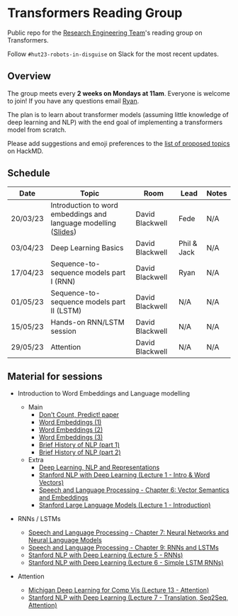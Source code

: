# Transformers Reading Group

Public repo for the [Research Engineering Team](https://www.turing.ac.uk/research-engineering)'s reading group on Transformers.

Follow `#hut23-robots-in-disguise` on Slack for the most recent updates.

## Overview

The group meets every <b>2 weeks on Mondays at 11am</b>. Everyone is welcome to join! If you have any questions email [Ryan](mailto:rchan@turing.ac.uk).

The plan is to learn about transformer models (assuming little knowledge of deep learning and NLP) with the end goal of implementing a transformers model from scratch.

Please add suggestions and emoji preferences to the [list of proposed topics](https://hackmd.io/NILcoBk1QquVNkDR6dbIBA) on HackMD.

## Schedule

|Date | Topic | Room | Lead | Notes |
| --- | ----- | ---- | ---- | ----- |
| 20/03/23 | Introduction to word embeddings and language modelling ([Slides](https://docs.google.com/presentation/d/1i56HKtjcdQFTxacxsjgya_giDx8Mv1xZn-IDNc_mK8I/edit?usp=sharing)) | David Blackwell | Fede | N/A |
| 03/04/23 | Deep Learning Basics | David Blackwell | Phil & Jack | N/A |
| 17/04/23 | Sequence-to-sequence models part I (RNN) | David Blackwell | Ryan | N/A |
| 01/05/23 | Sequence-to-sequence models part II (LSTM) | David Blackwell | N/A | N/A |
| 15/05/23 | Hands-on RNN/LSTM session | David Blackwell | N/A | N/A |
| 29/05/23 | Attention | David Blackwell | N/A | N/A |

## Material for sessions

- Introduction to Word Embeddings and Language modelling
  - Main
    - [Don't Count, Predict! paper](https://aclanthology.org/P14-1023.pdf)
    - [Word Embeddings (1)](https://www.ruder.io/word-embeddings-1/)
    - [Word Embeddings (2)](https://www.ruder.io/word-embeddings-softmax/)
    - [Word Embeddings (3)](https://www.ruder.io/secret-word2vec/)
    - [Brief History of NLP (part 1)](https://medium.com/@antoine.louis/a-brief-history-of-natural-language-processing-part-1-ffbcb937ebce)
    - [Brief History of NLP (part 2)](https://medium.com/@antoine.louis/a-brief-history-of-natural-language-processing-part-2-f5e575e8e37)
  - Extra
    - [Deep Learning, NLP and Representations](http://colah.github.io/posts/2014-07-NLP-RNNs-Representations/)
    - [Stanford NLP with Deep Learning (Lecture 1 - Intro & Word Vectors)](https://youtu.be/rmVRLeJRkl4)
    - [Speech and Language Processing - Chapter 6: Vector Semantics and Embeddings](https://web.stanford.edu/~jurafsky/slp3/6.pdf)
    - [Stanford Large Language Models (Lecture 1 - Introduction)](https://stanford-cs324.github.io/winter2022/lectures/introduction/)
  
- RNNs / LSTMs
  - [Speech and Language Processing - Chapter 7: Neural Networks and Neural Language Models](https://web.stanford.edu/~jurafsky/slp3/7.pdf)
  - [Speech and Language Processing - Chapter 9: RNNs and LSTMs](https://web.stanford.edu/~jurafsky/slp3/9.pdf)
  - [Stanford NLP with Deep Learning (Lecture 5 - RNNs)](https://youtu.be/PLryWeHPcBs)
  - [Stanford NLP with Deep Learning (Lecture 6 - Simple LSTM RNNs)](https://youtu.be/0LixFSa7yts)
  
- Attention
  - [Michigan Deep Learning for Comp Vis (Lecture 13 - Attention)](https://www.youtube.com/watch?v=YAgjfMR9R_M)
  - [Stanford NLP with Deep Learning (Lecture 7 - Translation, Seq2Seq, Attention)](https://youtu.be/wzfWHP6SXxY)
  
